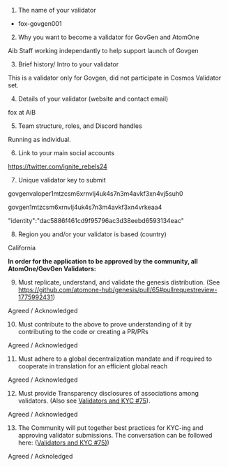 
1) The name of your validator

- fox-govgen001

2) Why you want to become a validator for GovGen and AtomOne

Aib Staff working independantly to help support launch of Govgen 

3) Brief history/ Intro to your validator

This is a validator only for Govgen, did not participate in Cosmos Validator set. 

4) Details of your validator (website and contact email)

fox at AiB 

5) Team structure, roles, and Discord handles

Running as individual. 

6) Link to your main social accounts

https://twitter.com/ignite_rebels24

7) Unique validator key to submit

govgenvaloper1mtzcsm6xrnvlj4uk4s7n3m4avkf3xn4vj5suh0

govgen1mtzcsm6xrnvlj4uk4s7n3m4avkf3xn4vrkeaa4

"identity":"dac5886f461cd9f95796ac3d38eebd6593134eac"


8) Region you and/or your validator is based (country)

California

**In order for the application to be approved by the community, all AtomOne/GovGen Validators:**

9) Must replicate, understand, and validate the genesis distribution. (See https://github.com/atomone-hub/genesis/pull/65#pullrequestreview-1775992431)

Agreed / Acknowledged 

10) Must contribute to the above to prove understanding of it by contributing to the code or creating a PR/PRs

Agreed / Acknowledged 

11) Must adhere to a global decentralization mandate and if required to cooperate in translation for an efficient global reach

Agreed / Acknowledged 

12) Must provide Transparency disclosures of associations among validators. (Also see [Validators and KYC #75](https://github.com/atomone-hub/genesis/issues/75#issue-2034573094)).

Agreed / Acknowledged 

13) The Community will put together best practices for KYC-ing and approving validator submissions. The conversation can be followed here: ([Validators and KYC #75)](https://github.com/atomone-hub/genesis/issues/75#issue-2034573094))

Agreed / Acknoledged 

